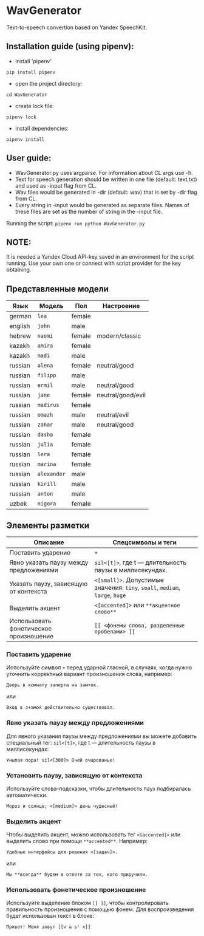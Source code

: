 # WavGenerator
Text-to-speech convertion based on Yandex SpeechKit.


## Installation guide (using pipenv):

- install 'pipenv'

`pip install pipenv`
- open the project directory:

`cd WavGenerator`
- create lock file:

`pipenv lock`
- install dependencies:

`pipenv install`

## User guide:

- WavGenerator.py uses argparse. For information about CL args use -h.
- Text for speech generation should be written in one file (default: text.txt) and used as -input flag from CL.
- Wav files would be generated in -dir (default: wav) that is set by -dir flag from CL.
- Every string in -input would be generated as separate files. Names of these files are set as the number of string in the -input file.

Running the script:
`pipenv run python WavGenerator.py`

## NOTE: 
It is needed a Yandex Cloud API-key saved in an environment for the script running.
Use your own one or connect with script provider for the key obtaining.

## Представленные модели

| **Язык** | **Модель** | **Пол** | **Настроение** |
|---|---|---|---|
| german | `lea` | female |  |
| english | `john` | male |  |
| hebrew | `naomi` | female | modern/classic|
| kazakh | `amira` | female |  |
| kazakh | `madi` | male |  |
| russian | `alena` | female | neutral/good |
| russian | `filipp` | male |  |
| russian | `ermil` | male | neutral/good |
| russian | `jane` | female | neutral/good/evil |
| russian | `madirus` | female |  |
| russian | `omazh` | male | neutral/evil |
| russian | `zahar` | male | neutral/good |
| russian | `dasha` | female |  |
| russian | `julia` | female |  |
| russian | `lera` | female |  |
| russian | `marina` | female |  |
| russian | `alexander` | male |  |
| russian | `kirill` | male |  |
| russian | `anton` | male |  |
| uzbek | `nigora` | female |  |

## Элементы разметки

| Описание | Спецсимволы и теги |
|---|---|
| Поставить ударение | `+` |
| Явно указать паузу между предложениями | `sil<[t]>`, где t — длительность паузы в миллисекундах. |
| Указать паузу, зависящую от контекста | `<[small]>`. Допустимые значения: `tiny`, `small`, `medium`, `large`, `huge` |
| Выделить акцент | `<[accented]>` или `**акцентное слово**` |
| Использовать фонетическое произношение | `[[ <фонемы слова, разделенные пробелами> ]]` |

### Поставить ударение

Используйте символ `+` перед ударной гласной, в случаях, когда нужно уточнить корректный вариант произношения слова, например:

```text
Дверь в комнату заперта на зам+ок.
```

или

```text
Вход в з+амок действительно существовал.
```

### Явно указать паузу между предложениями

Для явного указания паузы между предложениями вы можете добавить специальный тег: `sil<[t]>`, где t — длительность паузы в миллисекундах:

```text
Унылая пора! sil<[300]> Очей очарованье!
```

### Установить паузу, зависящую от контекста

Используйте слова-подсказки, чтобы длительность пауз подбиралась автоматически.

```
Мороз и солнце; <[medium]> день чудесный!
```

### Выделить акцент

Чтобы выделить акцент, можно использовать тег `<[accented]>` или выделить слово при помощи ``**accented**``. Например:

```text
Удобные интерфейсы для решения <[задач]>.
```

или

```text
Мы **всегда** будем в ответе за тех, кого приручили.
```

### Использовать фонетическое произношение

Используйте выделение блоком `[[ ]]`, чтобы контролировать правильность произношения с помощью фонем. Для воспроизведения будет использован текст в блоке:

```text
Привет! Меня зовут [[v a sʲ ʌ]]
```
